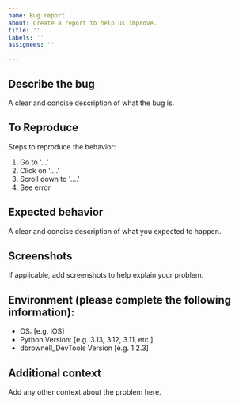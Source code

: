 ```yaml
---
name: Bug report
about: Create a report to help us improve.
title: ''
labels: ''
assignees: ''

---
```


## Describe the bug
A clear and concise description of what the bug is.

## To Reproduce
Steps to reproduce the behavior:
1. Go to '...'
2. Click on '....'
3. Scroll down to '....'
4. See error

## Expected behavior
A clear and concise description of what you expected to happen.

## Screenshots
If applicable, add screenshots to help explain your problem.

## Environment (please complete the following information):
 - OS: [e.g. iOS]
 - Python Version: [e.g. 3.13, 3.12, 3.11, etc.]
 - dbrownell_DevTools Version [e.g. 1.2.3]

## Additional context
Add any other context about the problem here.